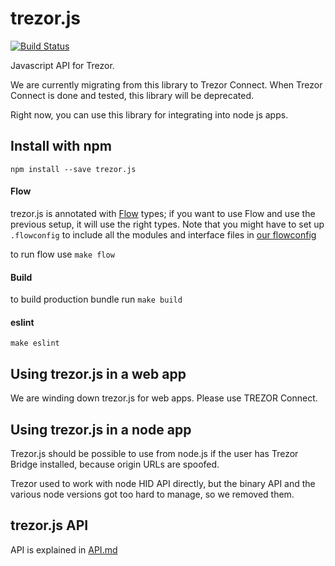 
trezor.js
=========

[![Build Status](https://travis-ci.org/trezor/trezor.js.svg?branch=master)](https://travis-ci.org/trezor/trezor.js)

Javascript API for Trezor.

We are currently migrating from this library to Trezor Connect. When Trezor Connect is done and tested, this library will be deprecated.

Right now, you can use this library for integrating into node js apps. 

Install with npm
-----

`npm install --save trezor.js`

#### Flow
trezor.js is annotated with [Flow](https://github.com/facebook/flow) types; if you want to use Flow and use the previous setup, it will use the right types. Note that you might have to set up `.flowconfig` to include all the modules and interface files in [our flowconfig](https://github.com/trezor/trezor.js/blob/master/lib/.flowconfig)

to run flow use `make flow` 

#### Build 
to build production bundle run `make build`

#### eslint
`make eslint`

Using trezor.js in a web app
----
We are winding down trezor.js for web apps. Please use TREZOR Connect.

Using trezor.js in a node app
----
Trezor.js should be possible to use from node.js if the user has Trezor Bridge installed, because origin URLs are spoofed.

Trezor used to work with node HID API directly, but the binary API and the various node versions got too hard to manage, so we removed them.

trezor.js API
-----

API is explained in [API.md](https://github.com/trezor/trezor.js/blob/master/API.md)
